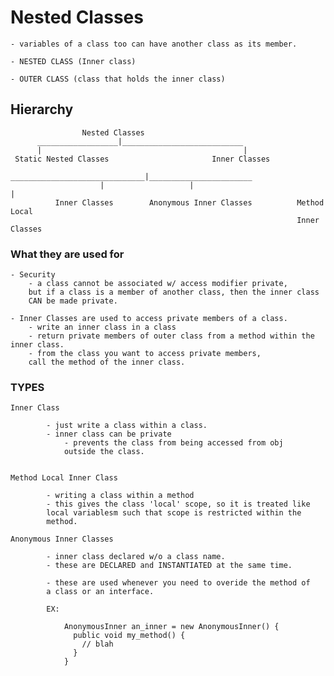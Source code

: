 # Nested Classes

    - variables of a class too can have another class as its member. 
    
    - NESTED CLASS (Inner class)
    
    - OUTER CLASS (class that holds the inner class) 
    

## Hierarchy

                    Nested Classes
          __________________|___________________________
          |                                             |
     Static Nested Classes                       Inner Classes
                         ______________________________|_______________________
                        |                   |                                  |
              Inner Classes        Anonymous Inner Classes          Method Local
                                                                    Inner Classes
                                                                    
                                                                    
### What they are used for

    - Security
        - a class cannot be associated w/ access modifier private, 
        but if a class is a member of another class, then the inner class
        CAN be made private. 
        
    - Inner Classes are used to access private members of a class. 
        - write an inner class in a class
        - return private members of outer class from a method within the inner class. 
        - from the class you want to access private members, 
        call the method of the inner class. 
        
        
            
            

### TYPES

    Inner Class
        
            - just write a class within a class. 
            - inner class can be private
                - prevents the class from being accessed from obj
                outside the class. 
                

    Method Local Inner Class
        
            - writing a class within a method
            - this gives the class 'local' scope, so it is treated like
            local variablesm such that scope is restricted within the
            method.
            
    Anonymous Inner Classes
        
            - inner class declared w/o a class name. 
            - these are DECLARED and INSTANTIATED at the same time. 
            
            - these are used whenever you need to overide the method of 
            a class or an interface. 
            
            EX: 
            
                AnonymousInner an_inner = new AnonymousInner() {
                  public void my_method() {
                    // blah
                  }
                }
                
                
              
                                                                                